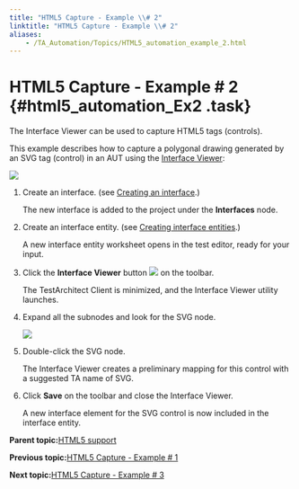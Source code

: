 ```yaml
--- 
title: "HTML5 Capture - Example \\# 2"
linktitle: "HTML5 Capture - Example \\# 2"
aliases: 
    - /TA_Automation/Topics/HTML5_automation_example_2.html
---
```

# HTML5 Capture - Example \# 2 {#html5_automation_Ex2 .task}

The Interface Viewer can be used to capture HTML5 tags \(controls\).

This example describes how to capture a polygonal drawing generated by an SVG tag \(control\) in an AUT using the [Interface Viewer](../../TA_Help/Topics/Interface_def_Viewer.html):

![](../Images/html5_capture_polygon.png)

1.  Create an interface. \(see [Creating an interface](../../TA_Help/Topics/Interface_def_create_interface.html).\)

    The new interface is added to the project under the **Interfaces** node.

2.  Create an interface entity. \(see [Creating interface entities](../../TA_Help/Topics/Interface_def_Adding.html).\)

    A new interface entity worksheet opens in the test editor, ready for your input.

3.  Click the **Interface Viewer** button ![](../Images/html5_viewer_btn.png) on the toolbar.

    The TestArchitect Client is minimized, and the Interface Viewer utility launches.

4.  Expand all the subnodes and look for the SVG node.

    ![](../Images/html5_interface_viewer.png)

5.  Double-click the SVG node.

    The Interface Viewer creates a preliminary mapping for this control with a suggested TA name of SVG.

6.  Click **Save** on the toolbar and close the Interface Viewer.

    A new interface element for the SVG control is now included in the interface entity.


**Parent topic:**[HTML5 support](../../TA_Automation/Topics/HTML5_automation.html)

**Previous topic:**[HTML5 Capture - Example \# 1](../../TA_Automation/Topics/HTML5_automation_example_1.html)

**Next topic:**[HTML5 Capture - Example \# 3](../../TA_Automation/Topics/HTML5_automation_example_3.html)

